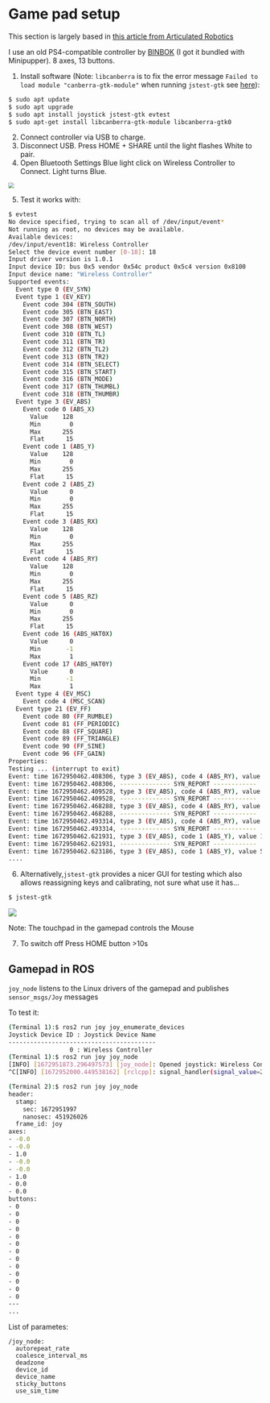 # Game pad setup

This section is largely based in [this article from Articulated Robotics](https://articulatedrobotics.xyz/mobile-robot-14a-teleop/)

I use an old PS4-compatible controller by [BINBOK](https://binbok.com/) (I got it bundled with Minipupper). 8 axes, 13 buttons.

1. Install software (Note: `libcanberra` is to fix the error message `Failed to load module "canberra-gtk-module"` when running `jstest-gtk` see [here](https://raspberryparatorpes.net/dudas/como-arreglar-el-error-gtk-message-failed-to-load-module-canberra-gtk-module/)):

```bash
$ sudo apt update
$ sudo apt upgrade
$ sudo apt install joystick jstest-gtk evtest
$ sudo apt-get install libcanberra-gtk-module libcanberra-gtk0
```

2. Connect controller via USB to charge.
3. Disconnect USB. Press HOME + SHARE until the light flashes White to pair. 
4. Open Bluetooth Settings Blue light click on Wireless Controller to Connect. Light turns Blue.

<img src="../assets/images/pairing_gamepad.png" style="zoom:67%;" />



5. Test it works with:

```bash
$ evtest
No device specified, trying to scan all of /dev/input/event*
Not running as root, no devices may be available.
Available devices:
/dev/input/event18:	Wireless Controller
Select the device event number [0-18]: 18
Input driver version is 1.0.1
Input device ID: bus 0x5 vendor 0x54c product 0x5c4 version 0x8100
Input device name: "Wireless Controller"
Supported events:
  Event type 0 (EV_SYN)
  Event type 1 (EV_KEY)
    Event code 304 (BTN_SOUTH)
    Event code 305 (BTN_EAST)
    Event code 307 (BTN_NORTH)
    Event code 308 (BTN_WEST)
    Event code 310 (BTN_TL)
    Event code 311 (BTN_TR)
    Event code 312 (BTN_TL2)
    Event code 313 (BTN_TR2)
    Event code 314 (BTN_SELECT)
    Event code 315 (BTN_START)
    Event code 316 (BTN_MODE)
    Event code 317 (BTN_THUMBL)
    Event code 318 (BTN_THUMBR)
  Event type 3 (EV_ABS)
    Event code 0 (ABS_X)
      Value    128
      Min        0
      Max      255
      Flat      15
    Event code 1 (ABS_Y)
      Value    128
      Min        0
      Max      255
      Flat      15
    Event code 2 (ABS_Z)
      Value      0
      Min        0
      Max      255
      Flat      15
    Event code 3 (ABS_RX)
      Value    128
      Min        0
      Max      255
      Flat      15
    Event code 4 (ABS_RY)
      Value    128
      Min        0
      Max      255
      Flat      15
    Event code 5 (ABS_RZ)
      Value      0
      Min        0
      Max      255
      Flat      15
    Event code 16 (ABS_HAT0X)
      Value      0
      Min       -1
      Max        1
    Event code 17 (ABS_HAT0Y)
      Value      0
      Min       -1
      Max        1
  Event type 4 (EV_MSC)
    Event code 4 (MSC_SCAN)
  Event type 21 (EV_FF)
    Event code 80 (FF_RUMBLE)
    Event code 81 (FF_PERIODIC)
    Event code 88 (FF_SQUARE)
    Event code 89 (FF_TRIANGLE)
    Event code 90 (FF_SINE)
    Event code 96 (FF_GAIN)
Properties:
Testing ... (interrupt to exit)
Event: time 1672950462.408306, type 3 (EV_ABS), code 4 (ABS_RY), value 116
Event: time 1672950462.408306, -------------- SYN_REPORT ------------
Event: time 1672950462.409528, type 3 (EV_ABS), code 4 (ABS_RY), value 113
Event: time 1672950462.409528, -------------- SYN_REPORT ------------
Event: time 1672950462.468288, type 3 (EV_ABS), code 4 (ABS_RY), value 122
Event: time 1672950462.468288, -------------- SYN_REPORT ------------
Event: time 1672950462.493314, type 3 (EV_ABS), code 4 (ABS_RY), value 128
Event: time 1672950462.493314, -------------- SYN_REPORT ------------
Event: time 1672950462.621931, type 3 (EV_ABS), code 1 (ABS_Y), value 118
Event: time 1672950462.621931, -------------- SYN_REPORT ------------
Event: time 1672950462.623186, type 3 (EV_ABS), code 1 (ABS_Y), value 58
....
```

6. Alternatively,`jstest-gtk` provides a nicer GUI for testing which also allows reassigning keys and calibrating, not sure what use it has...

```bash
$ jstest-gtk
```

![](../assets/images/jstest-gtk.png)



Note: The touchpad in the gamepad controls the Mouse

7. To switch off Press HOME button >10s

## Gamepad in ROS

`joy_node` listens to the Linux drivers of the gamepad and publishes `sensor_msgs/Joy` messages

To test it:

```bash
(Terminal 1):$ ros2 run joy joy_enumerate_devices
Joystick Device ID : Joystick Device Name
-----------------------------------------
                 0 : Wireless Controller
(Terminal 1):$ ros2 run joy joy_node
[INFO] [1672951873.296497573] [joy_node]: Opened joystick: Wireless Controller.  deadzone: 0.050000
^C[INFO] [1672952000.449538162] [rclcpp]: signal_handler(signal_value=2)

```



```bash
(Terminal 2):$ ros2 run joy joy_node
header:
  stamp:
    sec: 1672951997
    nanosec: 451926026
  frame_id: joy
axes:
- -0.0
- -0.0
- 1.0
- -0.0
- -0.0
- 1.0
- 0.0
- 0.0
buttons:
- 0
- 0
- 0
- 0
- 0
- 0
- 0
- 0
- 0
- 0
- 0
- 0
- 0
---
...
```

List of parametes:

```
/joy_node:
  autorepeat_rate
  coalesce_interval_ms
  deadzone
  device_id
  device_name
  sticky_buttons
  use_sim_time
```


